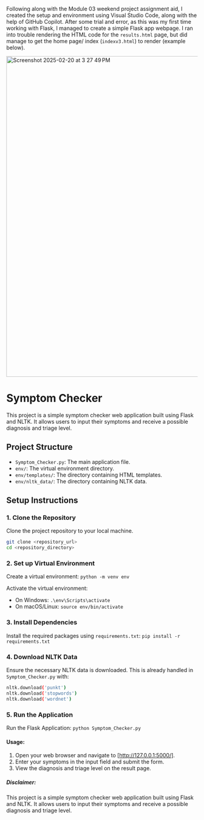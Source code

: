 Following along with the Module 03 weekend project assignment aid, I created the setup and environment using Visual Studio Code, along with the help of GitHub Copilot. After some trial and error, as this was my first time working with Flask, I managed to create a simple Flask app webpage. I ran into trouble rendering the HTML code for the `results.html` page, but did manage to get the home page/ index (`indexv3.html`) to render (example below).


<img width="843" alt="Screenshot 2025-02-20 at 3 27 49 PM" src="https://github.com/user-attachments/assets/e21e9134-a2a3-4c6a-bd21-b117a545b642" />

# Symptom Checker

This project is a simple symptom checker web application built using Flask and NLTK. It allows users to input their symptoms and receive a possible diagnosis and triage level.

## Project Structure

- `Symptom_Checker.py`: The main application file.
- `env/`: The virtual environment directory.
- `env/templates/`: The directory containing HTML templates.
- `env/nltk_data/`: The directory containing NLTK data.

## Setup Instructions

### 1. Clone the Repository

Clone the project repository to your local machine.

```sh
git clone <repository_url>
cd <repository_directory>
```

### 2. Set up Virtual Environment

Create a virtual environment:
`python -m venv env`

Activate the virtual environment:
- On Windows:
`.\env\Scripts\activate`
- On macOS/Linux:
  `source env/bin/activate`

### 3. Install Dependencies
Install the required packages using `requirements.txt`:
`pip install -r requirements.txt`

### 4. Download NLTK Data
Ensure the necessary NLTK data is downloaded. This is already handled in `Symptom_Checker.py` with:
```sh
nltk.download('punkt')
nltk.download('stopwords')
nltk.download('wordnet')
```
### 5. Run the Application
Run the Flask Application:
`python Symptom_Checker.py`

#### Usage:
1. Open your web browser and navigate to [http://127.0.0.1:5000/].
2. Enter your symptoms in the input field and submit the form.
3. View the diagnosis and triage level on the result page.

##### Disclaimer:
This project is a simple symptom checker web application built using Flask and NLTK. It allows users to input their symptoms and receive a possible diagnosis and triage level.

